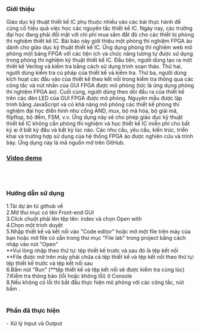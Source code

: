 <h3><b>Giới thiệu</b></h3>
Giáo dục kỹ thuật thiết kế IC phụ thuộc nhiều vào các bài thực hành để củng cố hiệu quả việc học các nguyên tắc thiết kế IC. Ngày nay, các trường đại học đang phải
đối mặt với chi phí mua sắm đắt đỏ cho các thiết bị phòng thí nghiệm thiết kế IC. Bài báo này giới thiệu một phòng thí nghiệm FPGA ảo dành cho giáo dục kỹ thuật 
thiết kế IC. Ứng dụng phòng thí nghiệm web mô phỏng một bảng FPGA với các tiện ích và chức năng tương tự được sử dụng trong phòng thí nghiệm kỹ thuật thiết kế IC. 
Đầu tiên, người dùng tạo ra một thiết kế Verilog và kiểm tra bằng cách sử dụng trình soạn thảo. Thứ hai, người dùng kiểm tra cú pháp của thiết kế và kiểm tra. Thứ ba,
người dùng kích hoạt các đầu vào của thiết kế theo kết nối trong kiểm tra thông qua các công tắc và nút nhấn của GUI FPGA được mô phỏng (tức là ứng dụng phòng thí nghiệm FPGA ảo). 
Cuối cùng, người dùng theo dõi đầu ra của thiết kế trên các đèn LED của GUI FPGA được mô phỏng. Nguyên mẫu được lập trình bằng JavaScript và có khả năng mô phỏng các thiết kế
phòng thí nghiệm đại học điển hình như cổng AND, mux, bộ mã hóa, bộ giải mã, flipflop, bộ đếm, FSM, v.v. Ứng dụng này sẽ cho phép giáo dục kỹ thuật thiết kế IC 
không cần phòng thí nghiệm và học thiết kế IC miễn phí cho bất kỳ ai ở bất kỳ đâu và bất kỳ lúc nào. Các nhu cầu, yêu cầu, kiến trúc, triển khai và trường hợp sử dụng của 
hệ thống FPGA ảo được nghiên cứu và trình bày. Ứng dụng này là mã nguồn mở trên GitHub.
</br>
<a href="https://youtu.be/z-P2tgsCf-o?si=hTQa8TL97sMyHyaJ" target="_blank"><h3>Video demo</h3></a>
</br>
</br>
<h3><b>Hướng dẫn sử dụng</b></h3>
1.Tải dự án từ github về
</br>
2.Mở thư mục có tên Front-end GUI
</br>
3.Click chuột phải lên tệp tên: index và chọn Open with
</br>
4.Chọn một trình duyệt
</br>
5.Nhập thiết kế và kểt nối vào "Code editor" hoặc mở một file trên máy của bạn hoặc mở file có sẵn trong thư mục "File lab" trong project bằng cách nhập vào nút "Open"
</br>
**Vui lòng nhập theo thứ tự: tệp thiết kế trước và sau đó là tệp kết nối
</br>
**File được mở trên máy phải chứa cả tệp thiết kế và tệp kết nối theo thứ tự: tệp thiết kế trước và tệp kết nối sau
</br>
6.Bấm nút "Run" (**tệp thiết kế và tệp kết nối sẽ được kiểm tra cùng lúc)
</br>
7.Kiểm tra thông báo (lỗi hoặc không lỗi) ở Console
</br>
8.Nếu không có lỗi thì bắt đầu thực hiện mô phỏng với các công tắc, nút bấm .
</br>
</br>
<h3><b>Phần đã thực hiện</b></h3>
- Xử lý Input và Output
